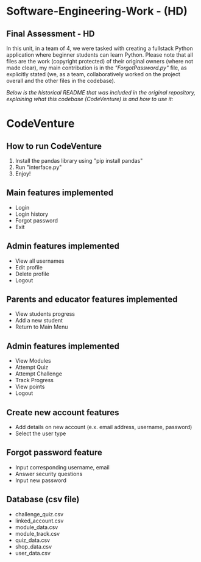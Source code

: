 # Software-Engineering-Work - (HD)

## Final Assessment - HD
In this unit, in a team of 4, we were tasked with creating a fullstack Python application where beginner students can learn Python. Please note that all files are the work (copyright protected) of their original owners (where not made clear), my main contribution is in the _"ForgotPassword.py"_ file, as explicitly stated (we, as a team, collaboratively worked on the project overall and the other files in the codebase).

_Below is the historical README that was included in the original repository, explaining what this codebase (CodeVenture) is and how to use it:_

# CodeVenture

## How to run CodeVenture 
1. Install the pandas library using "pip install pandas"
2. Run "interface.py"
3. Enjoy!

## Main features implemented
* Login
* Login history 
* Forgot password
* Exit

## Admin features implemented
* View all usernames
* Edit profile
* Delete profile
* Logout

## Parents and educator features implemented
* View students progress
* Add a new student
* Return to Main Menu

## Admin features implemented
* View Modules
* Attempt Quiz
* Attempt Challenge
* Track Progress
* View points
* Logout

## Create new account features
* Add details on new account (e.x. email address, username, password)
* Select the user type

## Forgot password feature
* Input corresponding username, email
* Answer security questions
* Input new password

## Database (csv file)
* challenge_quiz.csv
* linked_account.csv
* module_data.csv
* module_track.csv
* quiz_data.csv
* shop_data.csv
* user_data.csv
